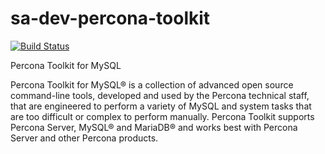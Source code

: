 sa-dev-percona-toolkit
======================

[![Build Status](https://travis-ci.org/softasap/sa-dev-percona-toolkit.svg?branch=master)](https://travis-ci.org/softasap/sa-dev-percona-toolkit)

Percona Toolkit for MySQL

Percona Toolkit for MySQL® is a collection of advanced open source command-line tools, developed and used by the Percona technical staff, that are engineered to perform a variety of MySQL and system tasks that are too difficult or complex to perform manually. Percona Toolkit supports Percona Server, MySQL® and MariaDB® and works best with Percona Server and other Percona products.

